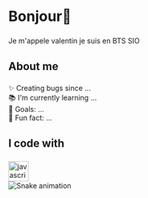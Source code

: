 <h1 align="left">Bonjour👋</h1>

###

<p align="left">Je m'appele valentin je suis en BTS SIO</p>

###

<h2 align="left">About me</h2>

###

<p align="left">✨ Creating bugs since ...<br>📚 I'm currently learning ...<br>🎯 Goals: ...<br>🎲 Fun fact: ...</p>

###

<h2 align="left">I code with</h2>

###

<div align="left">
  <img src="https://cdn.jsdelivr.net/gh/devicons/devicon/icons/javascript/javascript-original.svg" height="40" alt="javascript logo"  />
  
</div>
<img src="https://raw.githubusercontent.com/maqueuoff/maqueuoff/output/snake.svg" alt="Snake animation" />

###